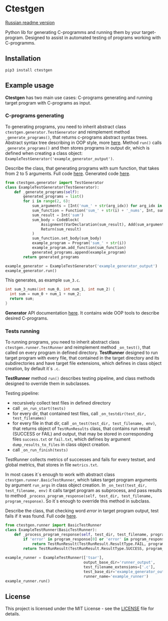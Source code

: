 # Ctestgen
[Russian readme version](./README-ru.md)

Python lib for generating C-programms and running them by your target-program.
Designed to assist in automated testing of programs working with C-programms.

## Installation

```shell
pip3 install ctestgen
```

## Example usage

**Ctestgen** has two main use cases: C-programs generating and 
running target program with C-programs as input.

### C-programs generating

To generating programs, you need to inherit abstract class `ctestgen.generator.TestGenerator`
and reimplement method `_generate_programs()`, that returns c-programs abstract syntax trees.
Abstract syntax tree describing in OOP style, more [here](docs/generator_api.md).
Method `run()` calls `_generate_programs()` and then stores programs in output dir, 
which is defined when creating a class object: `ExampleTestGenerator('example_generator_output')`.

Describe the class, that generating programs with sum function, that takes from 2 to 5 arguments. 
Full code [here](./examples/example_test_generator.py).
Generated code [here](./examples/example_generator_output).
```python
from ctestgen.generator import TestGenerator
class ExampleTestGenerator(TestGenerator):
    def _generate_programs(self):
        generated_programs = list()
        for i in range(2, 6):
            sum_arguments = [Int('num_' + str(arg_idx)) for arg_idx in range(i)]
            sum_function = Function('sum_' + str(i) + '_nums', Int, sum_arguments)
            sum_result = Int('sum')
            sum_body = CodeBlock(
                Assignment(VarDeclaration(sum_result), Add(sum_arguments)),
                Return(sum_result)
            )
            sum_function.set_body(sum_body)
            example_program = Program('sum_' + str(i))
            example_program.add_function(sum_function)
            generated_programs.append(example_program)
        return generated_programs

example_generator = ExampleTestGenerator('example_generator_output')
example_generator.run()
```
This generates, as example `sum_3.c`.
```c
int sum_3_nums(int num_0, int num_1, int num_2) {
  int sum = num_0 + num_1 + num_2;
  return sum;
}
```

**Generator** API documentation [here](docs/generator_api.md).
It contains wide OOP tools to describe desired C-programs.

### Tests running

To running programs, you need to inherit abstract class `ctestgen.runner.TestRunner`
and reimplement method `_on_test()`, that called on every program in defined directory.
**TestRunner** designed to run target program with every file, that contained in the target directory 
and its subdirectories
and have target file extensions, which defines in class object creation, by default it\`s `.c`.

**TestRunner** method `run()` describes testing pipeline, and class methods designed to override them in subclasses. 

Testing pipeline:
 - recursively collect test files in defined directory
 - call `_on_run_start(tests)`
 - for every dir, that contained test files, call `_on_testdir(test_dir, test_filenames)`
 - for every file in that dir, call `_on_test(test_dir, test_filename, env)`, 
 that returns object of `TestRunResults` class, that contains run result (SUCCESS or FAIL) 
 and output, that may be stored in corresponding files `success.txt` or `fail.txt`, 
 which defines by argument `dump_results_to_files` in class object creation. 
 - call `_on_run_finish(tests)`
 
 TestRunner collects metrics of successes and fails for every testset, and global metrics, 
 that stores in file `metrics.txt`.
 
In most cases it\`s enough to work with abstract class `ctestgen.runner.BasicTestRunner`, 
which takes target program arguments by argument `run_args` in class object creation.
In `_on_test(test_dir, test_filename, env)` it calls target program as subprocess, 
and pass results to method `_process_program_response(self, test_dir, test_filename, program_response)`.
So it\`s  enough to override this method in subclass.

Describe the class, that checking word *error* in target program output, test fails if it was found.
Full code [here](./examples/example_test_runner.py).
```python
from ctestgen.runner import BasicTestRunner
class ExampleTestRunner(BasicTestRunner):
    def _process_program_response(self, test_dir, test_filename, program_response):
        if 'error' in program_response[0] or 'error' in program_response[1]:
            return TestRunResult(TestRunResult.ResultType.FAIL, program_response[0] + program_response[1])
        return TestRunResult(TestRunResult.ResultType.SUCCESS, program_response[0] + program_response[1])
        
example_runner = ExampleTestRunner(['tsar'],
                                   output_base_dir='runner_output',
                                   test_filename_extensions=['.c'],
                                   test_base_dir='example_generator_output',
                                   runner_name='example_runner')
example_runner.run()
```

## License

This project is licensed under the MIT License - see the [LICENSE](LICENSE) file for details.
